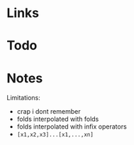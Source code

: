# Links
# Todo
# Notes

Limitations:
* crap i dont remember
* folds interpolated with folds
* folds interpolated with infix operators
* `[x1,x2,x3]...[x1,...,xn]`